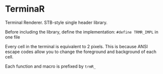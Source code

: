 # TerminaR
Terminal Renderer. STB-style single header library.

Before including the library, define the implementation: `#define TRMR_IMPL` in one file

Every cell in the terminal is equivalent to 2 pixels. This is because ANSI escape codes allow you to change the foreground and background of each cell.

Each function and macro is prefixed by `trmR_`
